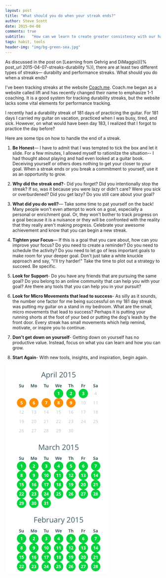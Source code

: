 ```yaml
---
layout: post
title: "What should you do when your streak ends?"
author: Steve Scott
date: 2015-04-08
comments: true
subtitle:   "How can we learn to create greater consistency with our habits?"
tags: habit, tools
header-img: "img/bg-green-sea.jpg"
---
```


As discussed in the post on [Learning from Gehrig and DiMaggio]({% post_url 2015-04-07-streaks-durability %}), there are at least two different types of streaks— durabilty and performance streaks.  What should you do when a streak ends?  

I've been tracking streaks at the website [Coach.me](https://www.coach.me/dashboard).  Coach.me began as a website called lift and has recently changed their name to emphasize 1-1 coaching.  It is a good system for tracking durability streaks, but the website lacks some vital elements for performance tracking.

I recently had a durability streak of 181 days of practicing the guitar.  For 181 days I carried my guitar on vacation, practiced when I was busy, tired, and sick.  However, on what would have been day 183, I realized that I forgot to practice the day before?

Here are some tips on how to handle the end of a streak.

1. **Be Honest**— I have to admit that I was tempted to tick the box and let it slide.  For a few minutes, I allowed myself to rationilze the situation-- I had thought about playing and had even looked at a guitar book.  Deceiving yourself or others does nothing to get your closer to your goal.  When a streak ends or you break a commitment to yourself, use it as an opportunity to grow.

2. **Why did the streak end?**- Did you forget?  Did you intentionally stop the streak?  If so, was it because you were lazy or didn't care?  Were you sick or overburdened?   Did you get lazy?  Do you still care about your goal? 

3. **What did you do well?**— Take some time to pat yourself on the back!  Many people won't even attempt to work on a goal, especially a personal or enrichment goal.  Or, they won't bother to track progress on a goal because it is a nuisance or they will be confronted with the reality that they really aren't making progress.  Celebrate your awesome achievement and know that you can begin a new streak.

4. **Tighten your Focus**— If this is a goal that you care about, how can you improve your focus?  Do you need to create a reminder?  Do you need to schedule the activity?  Do you need to let go of less important goals to make room for your deeper goal.  Don't just take a white knuckle approach and say, "I'll try harder!" Take the time to plot out a strategy to succeed.  Be specific.  

3. **Look for Support**- Do you have any friends that are pursuing the same goal?  Do you belong to an online community that can help you with your goal? Are there any tools that you can help you in your pursuit?

4. **Look for Micro Movements that lead to success**- As silly as it sounds, the number one factor for me being successful on my 181 day streak was putting my guitar on a stand in my bedroom.  What are the small, micro movements that lead to success?  Perhaps it is putting your running shorts at the foot of your bed or putting the dog's leash by the front door.  Every streak has small movements which help remind, motivate, or inspire you to continue.

5. **Don't get down on yourself**- Getting down on yourself has no productive value.  Instead, focus on what you can learn and how you can grow.

5. **Start Again**- With new tools, insights, and inspiration, begin again.  


![streak](/img/streak.png)



